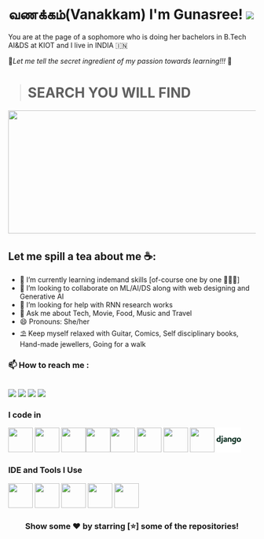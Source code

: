 # வணக்கம்(Vanakkam) I'm Gunasree! <img src="https://github.com/sciencepal/sciencepal/blob/master/assets/Hi.gif" width="29px">


You are at the page of a sophomore who is doing her bachelors in B.Tech AI&DS at KIOT and I live in INDIA 🇮🇳 


🌸*Let me tell the secret ingredient of my passion towards learning!!!* 🌸

> # **SEARCH YOU WILL FIND**



<img align="centre" width="890" height="250" src="https://media.giphy.com/media/v1.Y2lkPTc5MGI3NjExdzNzNW5yb3loOHFzaHlhemFoM2NzaXprODY4dDAzOTA2eThpeHUxcCZlcD12MV9pbnRlcm5hbF9naWZfYnlfaWQmY3Q9Zw/4rZA5D22301iMgrUNd/giphy.gif">  



## **Let me spill a tea about me** ☕️:
- 🌱 I’m currently learning indemand skills [of-course one by one 👩🏻‍💻]
- 👯 I’m looking to collaborate on ML/AI/DS along with web designing and Generative AI
- 🤔 I’m looking for help with RNN research works
- 💬 Ask me about Tech, Movie, Food, Music and Travel
- 😄 Pronouns: She/her
- ⛱️ Keep myself relaxed with Guitar, Comics, Self disciplinary books, Hand-made jewellers, Going for a walk  
  
### 📫 How to reach me :
<br /> [<img src="https://img.shields.io/badge/LinkedIn-0077B5?style=for-the-badge&logo=linkedin&logoColor=white" />](https://www.linkedin.com/in/gunasree-r-55024224a/) [<img src="https://img.shields.io/badge/GitHub-100000?style=for-the-badge&logo=github&logoColor=white" />](https://github.com/rgunasree) [<img src="https://img.shields.io/badge/Instagram-E4405F?style=for-the-badge&logo=instagram&logoColor=white" />](https://www.instagram.com/gunasree.ravi/) [<img src="https://img.shields.io/badge/Gmail-D14836?style=for-the-badge&logo=gmail&logoColor=white" />](gunasreeer@gmail.com)


### I code in
<img height="50" width="50" src="https://img.icons8.com/color/48/000000/python.png" /> <img height="50" width="50" src="https://img.icons8.com/color/48/000000/html-5.png" /> 
<img height="50" width="50" src="https://img.icons8.com/color/48/000000/javascript.png"/><img height="50" width="50" src="https://img.icons8.com/color/48/000000/tensorflow.png"/><img height="50" width="50" src="https://img.icons8.com/fluent/48/000000/arduino.png"/> <img height="50" width="50" src="https://img.icons8.com/color/48/000000/react-native.png"/> <img height="50" width="50" src="https://img.icons8.com/color/48/000000/google-firebase-console.png"/> <img height="50" width="50" src="https://img.icons8.com/color/48/000000/mysql-logo.png"/> <img height="50" width="50" src="https://raw.githubusercontent.com/github/explore/80688e429a7d4ef2fca1e82350fe8e3517d3494d/topics/django/django.png">


### IDE and Tools I Use
<img height="50" width="50" src="https://img.icons8.com/color/48/000000/visual-studio-code-2019.png"/> <img height="50" width="50" src="https://img.icons8.com/color/48/000000/pycharm.png"/> <img height="50" width="50" src="https://img.icons8.com/dusk/64/000000/anaconda.png"/> <img height="50" width="50" src="https://img.icons8.com/doodle/48/000000/adobe-photoshop.png"/> <img height="50" width="50" src="https://img.icons8.com/color/48/000000/figma--v1.png"/> 




<div align="center">
  
### Show some ❤️ by starring [⭐️] some of the repositories!
</div>
